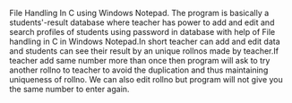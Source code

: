 File Handling In C using Windows Notepad.
The program is basically a students'-result database where teacher has power to add and edit and search profiles of students using password in database with help of File handling in C in Windows Notepad.In short teacher can add and edit data and students can see their result by an unique rollnos made by teacher.If teacher add same number more than once then program will ask to try another rollno to teacher to avoid the duplication and thus maintaining uniqueness of rollno.
We can also edit rollno but program will not give you the same number to enter again.
